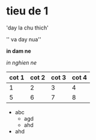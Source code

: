 # tieu de 1
'day la chu thich'

'' va day nua''

**in dam ne**

*in nghien ne*

|cot 1 |cot 2| cot 3|cot 4|
|-----|------|-----|-----|
|1|2|3|4|
|5|6|7|8|

- abc
    - agd
    - ahd
- ahd
